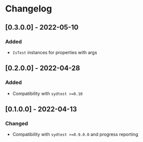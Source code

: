 # Changelog

## [0.3.0.0] - 2022-05-10

### Added

* `IsTest` instances for properties with args

## [0.2.0.0] - 2022-04-28

### Added

* Compatibility with `sydtest >=0.10`

## [0.1.0.0] - 2022-04-13

### Changed

* Compatibility with `sydtest >=0.9.0.0` and progress reporting
